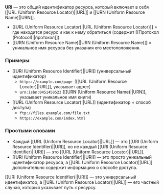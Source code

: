 **URI** — это общий идентификатор ресурса, который включает в себя [[URL (Uniform Resource Locator)||URL]] и [[URN (Uniform Resource Name)||URN]].

- [[URL (Uniform Resource Locator)||URL (Uniform Resource Locator)]] = где находится ресурс и как к нему обратиться (содержит [[Протокол (Protocol)||протокол]]).
- [[URN (Uniform Resource Name)||URN (Uniform Resource Name)]] = уникальное имя ресурса без указания его местоположения.


### Примеры

- [[URI (Uniform Resource Identifier)||URI]] (универсальный идентификатор)
	- `https://example.com/page `([[URL (Uniform Resource Locator)||URL]], указывает адрес)
	- `urn:isbn:0451450523` ([[URN (Uniform Resource Name)||URN]], указывает уникальное имя книги)
- [[URL (Uniform Resource Locator)||URL]] (идентификатор + способ доступа)
	- `ftp://files.example.com/file.txt`
	- `https://example.com/index.html`


### Простыми словами

- Каждый [[URL (Uniform Resource Locator)||URL]] — это [[URI (Uniform Resource Identifier)||URI]], но не каждый [[URI (Uniform Resource Identifier)||URI]] — это [[URL (Uniform Resource Locator)||URL]].
- [[URI (Uniform Resource Identifier)||URI]] — это просто уникальный идентификатор ресурса, а [[URL (Uniform Resource Locator)||URL]] дополнительно содержит информацию о способе доступа.

[[URI (Uniform Resource Identifier)||URI]] — это универсальный идентификатор, а [[URL (Uniform Resource Locator)||URL]] — его частный случай, который указывает путь к ресурсу.